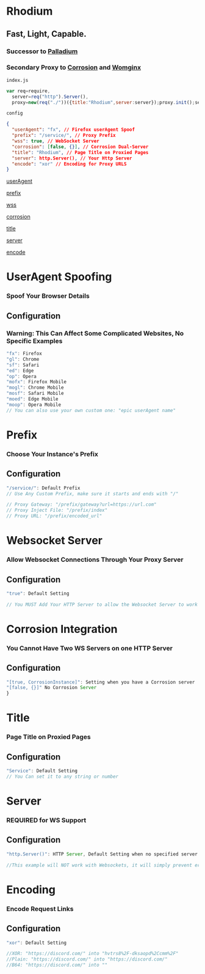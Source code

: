 <h1>Rhodium<h2>Fast, Light, Capable.</h2><h3>Successor to <a target="_blank" href="https://github.com/ludicrousdevelopment/palladium">Palladium</a><h3>Secondary Proxy to <a target="_blank" href="https://github.com/titaniumnetwork-dev/corrosion">Corrosion</a> and <a target="_blank" href="https://github.com/binary-person/womginx">Womginx</a></h1>

`index.js`
```js
var req=require,
  server=req("http").Server(),
  proxy=new(req("./"))({title:"Rhodium",server:server});proxy.init();server.on("request",(e,r)=>(e.url.startsWith(proxy.prefix)?proxy.request(e,r):r.end(req("fs").readFileSync("./index.html")))).listen(80);
```

`config`
```json
{
  "userAgent": "fx", // Firefox userAgent Spoof
  "prefix": "/service/", // Proxy Prefix
  "wss": true, // WebSocket Server
  "corrosion": [false, {}], // Corrosion Dual-Server
  "title": "Rhodium", // Page Title on Proxied Pages
  "server": http.Server(), // Your Http Server
  "encode": "xor" // Encoding for Proxy URLS
}
```
[userAgent](#userAgent)

[prefix](#prefix)

[wss](#wss)

[corrosion](#corrosion)

[title](#title)

[server](#server)

[encode](#encode)

<div id="userAgent">
  <h1>UserAgent Spoofing</h1>
  <h3>Spoof Your Browser Details</h3>
  <h2>Configuration</h2>
</div>

### Warning: This Can Affect Some Complicated Websites, No Specific Examples
```js
"fx": Firefox
"gl": Chrome
"sf": Safari
"ed": Edge
"op": Opera
"mofx": Firefox Mobile
"mogl": Chrome Mobile
"mosf": Safari Mobile
"moed": Edge Mobile
"moop": Opera Mobile
// You can also use your own custom one: "epic userAgent name"
```
<div id="prefix">
  <h1>Prefix</h1>
  <h3>Choose Your Instance's Prefix</h3>
  <h2>Configuration</h2>
</div>

```js
"/service/": Default Prefix
// Use Any Custom Prefix, make sure it starts and ends with "/"

// Proxy Gateway: "/prefix/gateway?url=https://url.com"
// Proxy Inject File: "/prefix/index"
// Proxy URL: "/prefix/encoded_url"
```
<div id="wss">
  <h1>Websocket Server</h1>
  <h3>Allow Websocket Connections Through Your Proxy Server</h3>
  <h2>Configuration</h2>
</div>

```js
"true": Default Setting

// You MUST Add Your HTTP Server to allow the Websocket Server to work
```
<div id="corrosion">
  <h1>Corrosion Integration</h1>
  <h3>You Cannot Have Two WS Servers on one HTTP Server</h3>
  <h2>Configuration</h2>
</div>

```js
"[true, CorrosionInstance]": Setting when you have a Corrosion server
"[false, {}]" No Corrosion Server
}
```
<div id="title">
  <h1>Title</h1>
  <h3>Page Title on Proxied Pages</h3>
  <h2>Configuration</h2>
</div>

```js
"Service": Default Setting
// You Can set it to any string or number
```
<div id="server">
  <h1>Server</h1>
  <h3>REQUIRED for WS Support</h3>
  <h2>Configuration</h2>
</div>

```js
"http.Server()": HTTP Server, Default Setting when no specified server to prevent errors

//This example will NOT work with Websockets, it will simply prevent errors
```
<div id="encode">
  <h1>Encoding</h1>
  <h3>Encode Request Links</h3>
  <h2>Configuration</h2>
</div>

```js
"xor": Default Setting

//XOR: "https://discord.com/" into "hvtrs8%2F-dksaopd%2Ccmm%2F"
//Plain: "https://discord.com/" into "https://discord.com/"
//B64: "https://discord.com/" into ""
```